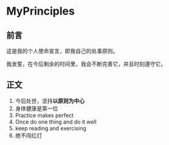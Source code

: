 # MyPrinciples

## 前言
这是我的个人使命宣言，即我自己的处事原则。

我发誓，在今后剩余的时间里，我会不断完善它，并且时刻遵守它。

## 正文
1. 今后处世，坚持**以原则为中心**
2. 身体健康是第一位
3. Practice makes perfect
4. Once do one thing and do it well
5. keep reading and exercising
6. 绝不闯红灯
